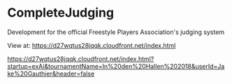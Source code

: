 # CompleteJudging

Development for the official Freestyle Players Association's judging system

View at: https://d27wqtus28jqqk.cloudfront.net/index.html

https://d27wqtus28jqqk.cloudfront.net/index.html?startup=exAi&tournamentName=In%20den%20Hallen%202018&userId=Jake%20Gauthier&header=false

